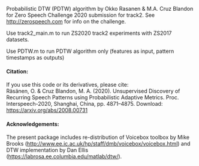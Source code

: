 Probabilistic DTW (PDTW) algorithm by Okko Rasanen & M.A. Cruz Blandon for Zero Speech
Challenge 2020 submission for track2. See http://zerospeech.com for info on the challenge.

Use track2_main.m to run ZS2020 track2 experiments with ZS2017 datasets.

Use PDTW.m to run PDTW algorithm only (features as input, pattern timestamps as outputs)

#### Citation:  

If you use this code or its derivatives, please cite:  
Räsänen, O. & Cruz Blandon, M. A. (2020). Unsupervised Discovery of Recurring Speech Patterns using Probabilistic Adaptive Metrics. Proc. Interspeech-2020, Shanghai, China, pp. 4871–4875. Download: https://arxiv.org/abs/2008.00731 

#### Acknowledgements:
The present package includes re-distribution of Voicebox toolbox by Mike Brooks
(http://www.ee.ic.ac.uk/hp/staff/dmb/voicebox/voicebox.html) and DTW implementation
by Dan Ellis (https://labrosa.ee.columbia.edu/matlab/dtw/).
